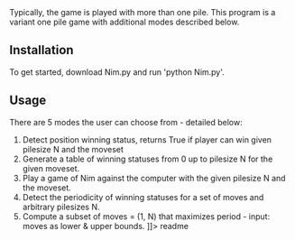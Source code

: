 <snippet>
  <content><![CDATA[
# ${1:Nim}
The game of Nim is a subtraction based game in which players take turns removing m marbles from a pile of size n until a player cannot make any further subtractions from the pile. 
The last player to remove marbles wins. An initial pilesize n and a set of valid moves m (1 < m <= N) are needed to play the game.

Typically, the game is played with more than one pile. This program is a variant one pile game with additional modes described below.
## Installation
To get started, download Nim.py and run 'python Nim.py'.
## Usage
There are 5 modes the user can choose from - detailed below:
1. Detect position winning status, returns True if player can win given pilesize N and the moveset
2. Generate a table of winning statuses from 0 up to pilesize N for the given moveset.
3. Play a game of Nim against the computer with the given pilesize N and the moveset.
4. Detect the periodicity of winning statuses for a set of moves and arbitrary pilesizes N.
5. Compute a subset of moves = (1, N) that maximizes period - input: moves as lower & upper bounds.
]]></content>
  <tabTrigger>readme</tabTrigger>
</snippet>
